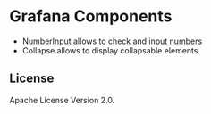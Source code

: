 # Grafana Components

- NumberInput allows to check and input numbers
- Collapse allows to display collapsable elements

## License

Apache License Version 2.0.
